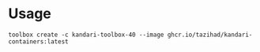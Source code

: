 # Usage

```
toolbox create -c kandari-toolbox-40 --image ghcr.io/tazihad/kandari-containers:latest
```
